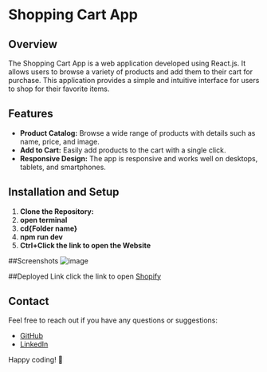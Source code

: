 # Shopping Cart App

## Overview

The Shopping Cart App is a web application developed using React.js. It allows users to browse a variety of products and add them to their cart for purchase. This application provides a simple and intuitive interface for users to shop for their favorite items.

## Features

- **Product Catalog:** Browse a wide range of products with details such as name, price, and image.
- **Add to Cart:** Easily add products to the cart with a single click.
- **Responsive Design:** The app is responsive and works well on desktops, tablets, and smartphones.

## Installation and Setup

1. **Clone the Repository:**
2. **open terminal**
3. **cd{Folder name}**
4. **npm run dev**
5. **Ctrl+Click the link to open the Website**


##Screenshots
![image](https://github.com/Suryaprakash-G26/Shopify/assets/141228691/78f807a8-21f6-40cf-8c00-01e225bff4d2)


##Deployed Link 
click the link to open
[Shopify](https://precious-unicorn-e8c5da.netlify.app/)



## Contact

Feel free to reach out if you have any questions or suggestions:

- [GitHub](https://github.com/Suryaprakash-G26)
- [LinkedIn](https://www.linkedin.com/in/surya-prakash-6b2914191/)

Happy coding! 🚀

